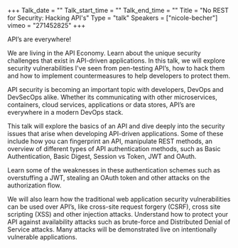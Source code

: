 +++
Talk_date = ""
Talk_start_time = ""
Talk_end_time = ""
Title = "No REST for Security: Hacking API's"
Type = "talk"
Speakers = ["nicole-becher"]
vimeo = "271452825"
+++

API’s are everywhere!

We are living in the API Economy. Learn about the unique security challenges that exist in API-driven applications. In this talk, we will explore security vulnerabilities I've seen from pen-testing API’s, how to hack them and how to implement countermeasures to help developers to protect them.

API security is becoming an important topic with developers, DevOps and DevSecOps alike. Whether its communicating with other microservices, containers, cloud services, applications or data stores, API’s are everywhere in a modern DevOps stack.

This talk will explore the basics of an API and dive deeply into the security issues that arise when developing API-driven applications. Some of these include how you can fingerprint an API, manipulate REST methods, an overview of different types of API authentication methods, such as Basic Authentication, Basic Digest, Session vs Token, JWT and OAuth.

Learn some of the weaknesses in these authentication schemes such as overstuffing a JWT, stealing an OAuth token and other attacks on the authorization flow.

We will also learn how the traditional web application security vulnerabilities can be used over API’s, like cross-site request forgery (CSRF), cross site scripting (XSS) and other injection attacks. Understand how to protect your API against availability attacks such as brute-force and Distributed Denial of Service attacks. Many attacks will be demonstrated live on intentionally vulnerable applications.